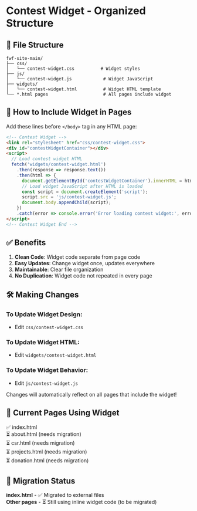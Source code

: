 # Contest Widget - Organized Structure

## 📁 File Structure

```
fwf-site-main/
├── css/
│   └── contest-widget.css          # Widget styles
├── js/
│   └── contest-widget.js            # Widget JavaScript
├── widgets/
│   └── contest-widget.html          # Widget HTML template
└── *.html pages                     # All pages include widget
```

## 🔧 How to Include Widget in Pages

Add these lines before `</body>` tag in any HTML page:

```html
<!-- Contest Widget -->
<link rel="stylesheet" href="css/contest-widget.css">
<div id="contestWidgetContainer"></div>
<script>
  // Load contest widget HTML
  fetch('widgets/contest-widget.html')
    .then(response => response.text())
    .then(html => {
      document.getElementById('contestWidgetContainer').innerHTML = html;
      // Load widget JavaScript after HTML is loaded
      const script = document.createElement('script');
      script.src = 'js/contest-widget.js';
      document.body.appendChild(script);
    })
    .catch(error => console.error('Error loading contest widget:', error));
</script>
<!-- Contest Widget End -->
```

## ✅ Benefits

1. **Clean Code**: Widget code separate from page code
2. **Easy Updates**: Change widget once, updates everywhere
3. **Maintainable**: Clear file organization
4. **No Duplication**: Widget code not repeated in every page

## 🛠️ Making Changes

### To Update Widget Design:
- Edit `css/contest-widget.css`

### To Update Widget HTML:
- Edit `widgets/contest-widget.html`

### To Update Widget Behavior:
- Edit `js/contest-widget.js`

Changes will automatically reflect on all pages that include the widget!

## 📄 Current Pages Using Widget

✅ index.html  
⏳ about.html (needs migration)  
⏳ csr.html (needs migration)  
⏳ projects.html (needs migration)  
⏳ donation.html (needs migration)

## 🔄 Migration Status

**index.html** - ✅ Migrated to external files  
**Other pages** - ⏳ Still using inline widget code (to be migrated)
